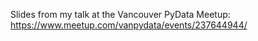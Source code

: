Slides from my talk at the Vancouver PyData Meetup:
https://www.meetup.com/vanpydata/events/237644944/
